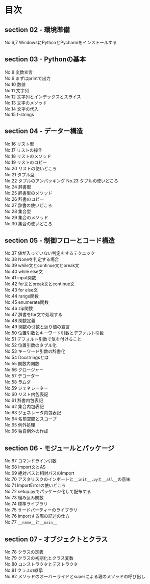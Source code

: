 # 目次

## section 02 - 環境準備　 
No.6,7 WindowsにPythonとPycharmをインストールする  

## section 03 - Pythonの基本  
No.8 変数宣言  
No.9 まずはprintで出力  
No.10 数値  
No.11 文字列  
No.12 文字列とインデックスとスライス  
No.13 文字のメソッド  
No.14 文字の代入  
No.15 f-strings  

## section 04 - データー構造
No.16 リスト型  
No.17 リストの操作  
No.18 リストのメソッド  
No.19 リストのコピー  
No.20 リストの使いどころ  
No.21 タプル型  
No.22 タプルのアンパッキング 
No.23 タプルの使いどころ  
No.24 辞書型  
No.25 辞書型のメソッド  
No.26 辞書のコピー  
No.27 辞書の使いどころ  
No.28 集合型  
No.29 集合のメソッド  
No.30 集合の使いどころ  

## section 05 - 制御フローとコード構造
No.37 値が入っていない判定をするテクニック  
No.38 Noneを判定する場合  
No.39 while文とcontinue文とbreak文  
No.40 while else文  
No.41 input関数  
No.42 for文とbreak文とcontinue文  
No.43 for else文  
No.44 range関数  
No.45 enumerate関数  
No.46 zip関数  
No.47 辞書をfor文で処理する  
No.48 関数定義  
No.49 関数の引数と返り値の宣言  
No.50 位置引数とキーワード引数とデフォルト引数  
No.51 デフォルト引数で気を付けること  
No.52 位置引数のタプル化  
No.53 キーワード引数の辞書化  
No.54 Docstringsとは  
No.55 関数内関数  
No.56 クロージャー  
No.57 デコーダー  
No.58 ラムダ  
No.59 ジェネレーター  
No.60 リスト内包表記  
No.61 辞書内包表記  
No.62 集合内包表記  
No.63 ジェネレータ内包表記  
No.64 名前空間とスコープ  
No.65 例外処理  
No.66 独自例外の作成  

## section 06 - モジュールとパッケージ
No.67 コマンドライン引数  
No.68 Import文とAS  
No.69 絶対パスと相対パスのImport  
No.70 アスタリスクのインポートと`__init__.py`と`__all__`の意味  
No.71 ImportErrorの使いどころ  
No.72 setup.pyでパッケージ化して配布する  
No.73 組み込み関数  
No.74 標準ライブラリ  
No.75 サードパーティーのライブラリ  
No.76 importする際の記述の仕方  
No.77 `__name__`と`__main__`  

## section 07 - オブジェクトとクラス
No.78 クラスの定義  
No.79 クラスの初期化とクラス変数  
No.80 コンストラクタとデストラクタ  
No.81 クラスの継承  
No.82 メソッドのオーバーライドとsuperによる親のメソッドの呼び出し  

